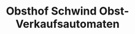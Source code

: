 ---
title: "Obsthof Schwind Obst-Verkaufsautomaten"
url: /wachtberg/obsthof-schwind-obst-verkaufsautomaten/
shop: Hofladen
---